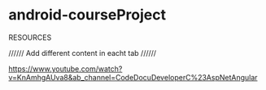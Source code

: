 # android-courseProject

RESOURCES

////// Add different content in eacht tab //////

https://www.youtube.com/watch?v=KnAmhgAUva8&ab_channel=CodeDocuDeveloperC%23AspNetAngular

